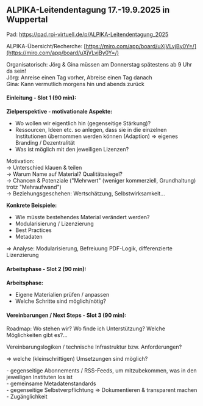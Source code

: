 ## **ALPIKA-Leitendentagung 17.-19.9.2025 in Wuppertal**
Pad: https://pad.rpi-virtuell.de/p/ALPIKA-Leitendentagung_2025

ALPIKA-Übersicht/Recherche: [https://miro.com/app/board/uXjVLvjBy0Y=/](https://miro.com/app/board/uXjVLvjBy0Y=/)

Organisatorisch: Jörg & Gina müssen am Donnerstag spätestens ab 9 Uhr da sein\!  
Jörg: Anreise einen Tag vorher, Abreise einen Tag danach  
Gina: Kann vermutlich morgens hin und abends zurück

#### **Einleitung \- Slot 1 (90 min):**

**Zielperspektive \- motivationale Aspekte:**

* Wo wollen wir eigentlich hin (gegenseitige Stärkung)?  
* Ressourcen, Ideen etc. so anlegen, dass sie in die einzelnen Institutionen übernommen werden können (Adaption) \=\> eigenes Branding / Dezentralität  
* Was ist möglich mit den jeweiligen Lizenzen?

Motivation:  
\-\> Unterschied klauen & teilen  
\-\> Warum Name auf Material? Qualitätssiegel?  
\-\> Chancen & Potenziale ("Mehrwert" (weniger kommerziell, Grundhaltung) trotz "Mehraufwand")  
\-\> Beziehungsgeschehen: Wertschätzung, Selbstwirksamkeit...

**Konkrete Beispiele:**

*  Wie müsste bestehendes Material verändert werden?  
* Modularisierung / Lizenzierung  
* Best Practices  
* Metadaten

\=\> Analyse: Modularisierung, Befreiuung PDF-Logik, differenzierte Lizenzierung

#### **Arbeitsphase \- Slot 2 (90 min):**

#### 

**Arbeitsphase:**

* Eigene Materialien prüfen / anpassen  
* Welche Schritte sind möglich/nötig?

#### **Vereinbarungen / Next Steps \- Slot 3 (90 min):**

      
Roadmap: Wo stehen wir? Wo finde ich Unterstützung? Welche Möglichkeiten gibt es?...

Vereinbarungslogiken / technische Infrastruktur bzw. Anforderungen?

\=\> welche (kleinschrittigen) Umsetzungen sind möglich?

\- gegenseitige Abonnements / RSS-Feeds, um mitzubekommen, was in den jeweiligen Instituten los ist  
\- gemeinsame Metadatenstandards  
\- gegenseitige Selbstverpflichtung \=\> Dokumentieren & transparent machen  
\- Zugänglichkeit

